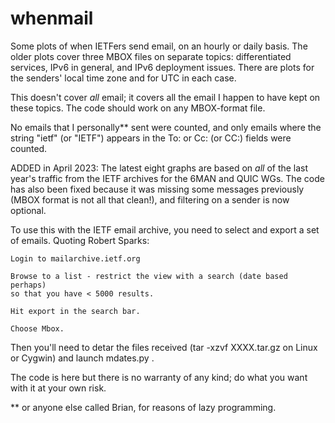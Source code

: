 # whenmail

Some plots of when IETFers send email, on an hourly or daily basis. The older plots cover three MBOX files on separate topics: differentiated services, IPv6 in general, and IPv6 deployment issues. There are plots for the senders' local time zone and for UTC in each case.

This doesn't cover *all* email; it covers all the email I happen to have kept on these topics. The code should work on any MBOX-format file.

No emails that I personally** sent were counted, and only emails where the string "ietf" (or "IETF") appears in the To: or Cc: (or CC:) fields were counted.

ADDED in April 2023: The latest eight graphs are based on _all_ of the last year's traffic from the IETF archives for the 6MAN and QUIC WGs. The code has also been fixed because it was missing some messages previously (MBOX format is not all that clean!), and filtering on a sender is now optional.

To use this with the IETF email archive, you need to select and export a set of emails. Quoting Robert Sparks:
```
Login to mailarchive.ietf.org

Browse to a list - restrict the view with a search (date based perhaps) 
so that you have < 5000 results.

Hit export in the search bar.

Choose Mbox.
```
Then you'll need to detar the files received (tar -xzvf XXXX.tar.gz on Linux or Cygwin) and launch mdates.py .

The code is here but there is no warranty of any kind; do what you want with it at your own risk.

** or anyone else called Brian, for reasons of lazy programming.

